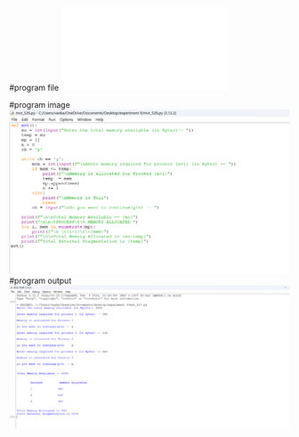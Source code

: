 #program file
![program file](mvt_526.py)

#program image
![program image](mvt_program.png)
#program output
![program output](mvt_output.png)




